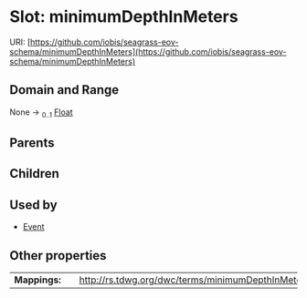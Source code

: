 
# Slot: minimumDepthInMeters



URI: [https://github.com/iobis/seagrass-eov-schema/minimumDepthInMeters](https://github.com/iobis/seagrass-eov-schema/minimumDepthInMeters)


## Domain and Range

None &#8594;  <sub>0..1</sub> [Float](types/Float.md)

## Parents


## Children


## Used by

 * [Event](Event.md)

## Other properties

|  |  |  |
| --- | --- | --- |
| **Mappings:** | | http://rs.tdwg.org/dwc/terms/minimumDepthInMeters |